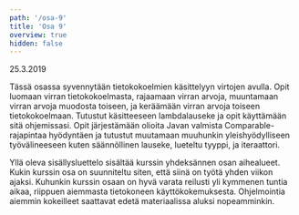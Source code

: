 ```yaml
---
path: '/osa-9'
title: 'Osa 9'
overview: true
hidden: false
---
```


<deadline>25.3.2019</deadline>


Tässä osassa syvennytään tietokokoelmien käsittelyyn virtojen avulla. Opit luomaan virran tietokokoelmasta, rajaamaan virran arvoja, muuntamaan virran arvoja muodosta toiseen, ja keräämään virran arvoja toiseen tietokokoelmaan. Tutustut käsitteeseen lambdalauseke ja opit käyttämään sitä ohjemissasi. Opit järjestämään olioita Javan valmista Comparable-rajapintaa hyödyntäen ja tutustut muutamaan muuhunkin yleishyödylliseen työvälineeseen kuten säännöllinen lauseke, lueteltu tyyppi, ja iteraattori.

<please-login></please-login>

<pages-in-this-section></pages-in-this-section>

Yllä oleva sisällysluettelo sisältää kurssin yhdeksännen osan aihealueet. Kukin kurssin osa on suunniteltu siten, että siinä on työtä yhden viikon ajaksi. Kuhunkin kurssin osaan on hyvä varata reilusti yli kymmenen tuntia aikaa, riippuen aiemmasta tietokoneen käyttökokemuksesta. Ohjelmointia aiemmin kokeilleet saattavat edetä materiaalissa aluksi nopeamminkin.

<exercises-in-this-section></exercises-in-this-section>
